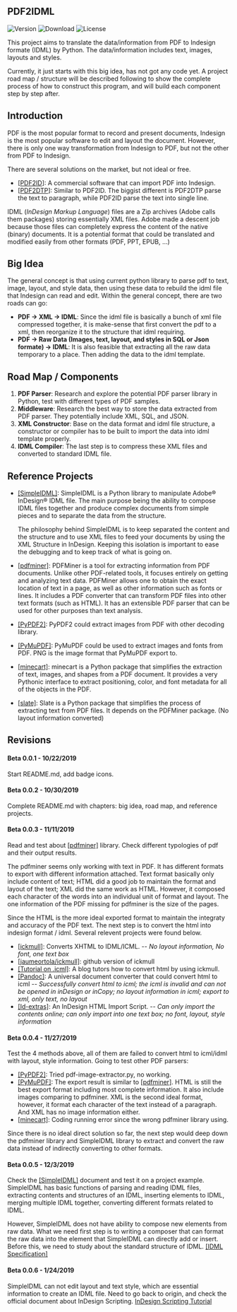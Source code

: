 ## PDF2IDML

![Version](https://img.shields.io/badge/beta-0.0.1-orange)
![Download](https://img.shields.io/badge/download-2-blue)
![License](https://img.shields.io/badge/license-GNU%203.0-green)

This project aims to translate the data/information from PDF to Indesign formate (IDML) by Python. The data/information includes text, images, layouts and styles. 

Currently, it just starts with this big idea, has not got any code yet. A project road map / structure will be described following to show the complete process of how to construct this program, and will build each component step by step after.

## Introduction

PDF is the most popular format to record and present documents, Indesign is the most popular software to edit and layout the document. However, there is only one way transformation from Indesign to PDF, but not the other from PDF to Indesign. 

There are several solutions on the market, but not ideal or free. 
- [[PDF2ID](https://www.recosoft.com/products/pdf2id/)]: A commercial software that can import PDF into Indesign.  
- [[PDF2DTP](https://markzware.com/products/pdf2dtp/)]: Similar to PDF2ID. The biggist different is PDF2DTP parse the text to paragraph, while PDF2ID parse the text into single line.  

IDML (*InDesign Markup Language*) files are a Zip archives (Adobe calls them packages) storing essentially XML files. Adobe made a descent job because those files can completely express the content of the native (binary) documents. It is a potential format that could be translated and modified easily from other formats (PDF, PPT, EPUB, ...)

## Big Idea

The general concept is that using current python library to parse pdf to text, image, layout, and style data, then using these data to rebuild the idml file that Indesign can read and edit. Within the general concept, there are two roads can go:

- __PDF -> XML -> IDML__: Since the idml file is basically a bunch of xml file compressed together, it is make-sense that first convert the pdf to a xml, then reorganize it to the structure that idml requiring. 
- __PDF -> Raw Data (Images, text, layout, and styles in SQL or Json formate) -> IDML__:  It is also feasible that extracting all the raw data temporary to a place. Then adding the data to the idml template.

## Road Map / Components

1. **PDF Parser**: Research and explore the potential PDF parser library in Python, test with different types of PDF samples.
2. **Middleware**: Research the best way to store the data extracted from PDF parser. They potentially include XML, SQL, and JSON.
3. **XML Constructor**: Base on the data format and idml file structure, a constructor or compiler has to be built to import the data into idml template properly.
4. **IDML Compiler**: The last step is to compress these XML files and converted to standard IDML file.



## Reference Projects

- [[SimpleIDML]](https://github.com/Starou/SimpleIDML): SimpleIDML is a Python library to manipulate Adobe® InDesign® IDML file. The main purpose being the ability to compose IDML files together and produce complex documents from simple pieces and to separate the data from the structure.

  The philosophy behind SimpleIDML is to keep separated the content and the structure and to use XML files to feed your documents by using the XML Structure in InDesign. Keeping this isolation is important to ease the debugging and to keep track of what is going on.

- [[pdfminer]](https://github.com/euske/pdfminer/): PDFMiner is a tool for extracting information from PDF documents. Unlike other PDF-related tools, it focuses entirely on getting and analyzing text data. PDFMiner allows one to obtain the exact location of text in a page, as well as other information such as fonts or lines. It includes a PDF converter that can transform PDF files into other text formats (such as HTML). It has an extensible PDF parser that can be used for other purposes than text analysis.

- [[PyPDF2]](https://github.com/mstamy2/PyPDF2): PyPDF2 could extract images from PDF with other decoding library.

- [[PyMuPDF]](https://github.com/pymupdf/PyMuPDF): PyMuPDF could be used to extract images and fonts from PDF. PNG is the image format that PyMuPDF export to.

- [[minecart]](https://github.com/felipeochoa/minecart): minecart is a Python package that simplifies the extraction of text, images, and shapes from a PDF document. It provides a very Pythonic interface to extract positioning, color, and font metadata for all of the objects in the PDF.

- [[slate]](https://github.com/timClicks/slate): Slate is a Python package that simplifies the process of extracting text from PDF files. It depends on the PDFMiner package. (No layout information converted)



## Revisions

#### Beta 0.0.1 - 10/22/2019

Start README.md, add badge icons.

#### Beta 0.0.2 - 10/30/2019

Complete README.md with chapters: big idea, road map, and reference projects.

#### Beta 0.0.3 - 11/11/2019

Read and test about [[pdfminer]](https://github.com/euske/pdfminer/) library. Check different typologies of pdf and their output results. 

The pdfminer seems only working with text in PDF. It has different formats to export with different information attached. Text format basically only include content of text; HTML did a good job to maintain the format and layout of the text; XML did the same work as HTML. However, it composed each character of the words into an individual unit of format and layout. The one information of the PDF missing for pdfminer is the size of the pages.

Since the HTML is the more ideal exported format to maintain the integraty and accuracy of the PDF text. The next step is to convert the html into indesign format / idml. Several relevent projects were found below.

- [[ickmull]](https://code.google.com/archive/p/ickmull/): Converts XHTML to IDML/ICML. -- *No layout information, No font, one text box*
- [[jaumeortola/ickmull]](https://github.com/jaumeortola/ickmull/tree/ickmull/ickmull): github version of ickmull
- [[Tutorial on .icml]](https://vishmili.wordpress.com/papers-on-publishing/ickmull/): A blog tutors how to convert html by using ickmull.
- [[Pandoc]](https://pandoc.org/): A universal document converter that could convert html to icml -- *Successfully convert html to icml; the icml is invalid and can not be opened in inDesign or inCopy; no layout information in icml; export to xml, only text, no layout*
- [[Id-extras]](https://www.id-extras.com/html-import-script/): An InDesign HTML Import Script. -- *Can only import the contents online; can only import into one text box; no font, layout, style information*

#### Beta 0.0.4 - 11/27/2019

Test the 4 methods above, all of them are failed to convert html to icml/idml with layout, style information. Going to test other PDF parsers: 

- [[PyPDF2]](https://github.com/mstamy2/PyPDF2): Tried pdf-image-extractor.py, no working.
- [[PyMuPDF]](https://github.com/pymupdf/PyMuPDF): The export result is similar to [[pdfminer]](https://github.com/euske/pdfminer/). HTML is still the best export format including most complete information. It also include images comparing to pdfminer. XML is the second ideal format, however, it format each character of the text instead of a paragraph. And XML has no image information either.
- [[minecart]](https://github.com/felipeochoa/minecart): Coding running error since the wrong pdfminer library using.

Since there is no ideal direct solution so far, the next step would deep down the pdfminer library and SimpleIDML library to extract and convert the raw data instead of indirectly converting to other formats.

#### Beta 0.0.5 - 12/3/2019

Check the [[SimpleIDML]](https://pypi.org/project/SimpleIDML/) document and test it on a project example. SimpleIDML has basic functions of parsing and reading IDML files, extracting contents and structures of an IDML, inserting elements to IDML, merging multiple IDML together, converting different formats related to IDML. 

However, SimpleIDML does not have ability to compose new elements from raw data. What we need first step is to writing a composer that can format the raw data into the element that SimpleIDML can directly add or insert. Before this, we need to study about the standard structure of IDML. [[IDML Specification]](https://wwwimages.adobe.com/content/dam/acom/en/devnet/indesign/sdk/cs6/idml/idml-specification.pdf)

#### Beta 0.0.6 - 1/24/2019

SimpleIDML can not edit layout and text style, which are essential information to create an IDML file. Need to go back to origin, and check the official document about InDesign Scripting. [InDesign Scripting Tutorial](https://www.adobe.com/content/dam/acom/en/devnet/indesign/sdk/cs6/scripting/InDesign_ScriptingTutorial.pdf) 
















